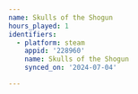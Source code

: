 ```yaml
---
name: Skulls of the Shogun
hours_played: 1
identifiers:
  - platform: steam
    appid: '228960'
    name: Skulls of the Shogun
    synced_on: '2024-07-04'

---
```

